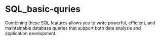 # SQL_basic-quries
Combining these SQL features allows you to write powerful, efficient, and maintainable database queries that support both data analysis and application development.
